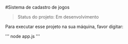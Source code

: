 #Sistema de cadastro de jogos

> Status do projeto: Em desenvolvimento

Para executar esse projeto na sua máquina, favor digitar:

'''
node app.js
'''
